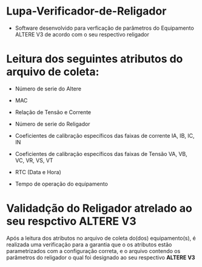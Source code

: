 # Lupa-Verificador-de-Religador

- Software desenvolvido para verficação de parâmetros do Equipamento ALTERE V3 de acordo com o seu respectivo religador

# Leitura dos seguintes atributos do arquivo de coleta: 

-  Número de serie do Altere

-  MAC 

-  Relação de Tensão e Corrente

-  Número de serie do Religador

- Coeficientes de calibração específicos das faixas de corrente IA, IB, IC, IN 

- Coeficientes de calibração específicos das faixas de Tensão VA, VB, VC, VR, VS, VT 

- RTC (Data e Hora)

- Tempo de operação do equipamento 


# Validadção do Religador atrelado ao seu respctivo ALTERE V3

Após a leitura dos atributos no arquivo de coleta do(dos) equipamento(s), é realizada uma verificação para a garantia que o os atributos estão parametrizados com a configuração correta, e o arquivo contendo os parâmetros do religador o qual foi designado ao seu respectivo <b> ALTERE V3  

